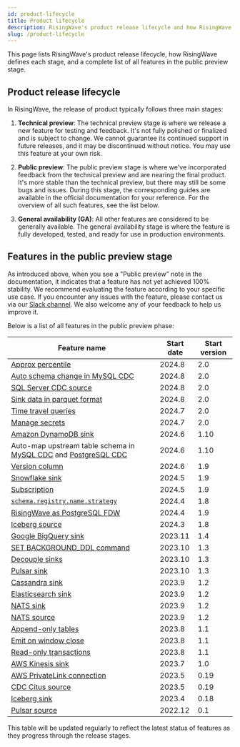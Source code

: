 ```yaml
---
id: product-lifecycle
title: Product lifecycle
description: RisingWave's product release lifecycle and how RisingWave defines each stage.
slug: /product-lifecycle
---
```


This page lists RisingWave's product release lifecycle, how RisingWave defines each stage, and a complete list of all features in the public preview stage.

## Product release lifecycle

In RisingWave, the release of product typically follows three main stages:

1. **Technical preview**: The technical preview stage is where we release a new feature for testing and feedback. It's not fully polished or finalized and is subject to change. We cannot guarantee its continued support in future releases, and it may be discontinued without notice. You may use this feature at your own risk.

2. **Public preview**: The public preview stage is where we've incorporated feedback from the technical preview and are nearing the final product. It's more stable than the technical preview, but there may still be some bugs and issues. During this stage, the corresponding guides are available in the official documentation for your reference. For the overview of all such features, see the list below.

3. **General availability (GA)**: All other features are considered to be generally available. The general availability stage is where the feature is fully developed, tested, and ready for use in production environments.

## Features in the public preview stage

As introduced above, when you see a "Public preview" note in the documentation, it indicates that a feature has not yet achieved 100% stability. We recommend evaluating the feature according to your specific use case. If you encounter any issues with the feature, please contact us via our [Slack channel](https://www.risingwave.com/slack). We also welcome any of your feedback to help us improve it. 

Below is a list of all features in the public preview phase:

| Feature name            | Start date | Start version |
|---------------------------|------------|---------------|
| [Approx percentile](/docs/next/sql-function-aggregate/#approx_percentile) | 2024.8     | 2.0           |
| [Auto schema change in MySQL CDC](/docs/next/ingest-from-mysql-cdc/#automatically-change-schema) | 2024.8     | 2.0           |
| [SQL Server CDC source](/docs/next/ingest-from-sqlserver-cdc/) | 2024.8    | 2.0         |
| [Sink data in parquet format](/docs/next/data-delivery/#sink-data-in-parquet-format) | 2024.8     | 2.0           |
| [Time travel queries](/docs/next/time-travel-queries/)         | 2024.7    | 2.0         |
| [Manage secrets](/docs/next/manage-secrets/)                   | 2024.7    | 2.0         |
| [Amazon DynamoDB sink](/docs/next/sink-to-dynamodb/)           | 2024.6    | 1.10        |
| Auto-map upstream table schema in [MySQL CDC](/docs/next/ingest-from-mysql-cdc/#automatically-map-upstream-table-schema) and [PostgreSQL CDC](/docs/next/ingest-from-postgres-cdc/#automatically-map-upstream-table-schema) | 2024.6     | 1.10          |
| [Version column](/docs/next/sql-create-table/)                | 2024.6  | 1.9      |
| [Snowflake sink](/docs/next/sink-to-snowflake/)                | 2024.5    | 1.9         |
| [Subscription](/docs/next/subscription)                        | 2024.5    | 1.9         |
| [`schema.registry.name.strategy`](/docs/next/supported-sources-and-formats/) | 2024.4  | 1.8      |
| [RisingWave as PostgreSQL FDW](/docs/next/risingwave-as-postgres-fdw/) | 2024.4  | 1.9      |
| [Iceberg source](/docs/next/ingest-from-iceberg/)             | 2024.3  | 1.8     |
| [Google BigQuery sink](/docs/next/sink-to-bigquery/)           | 2023.11   | 1.4         |
| [SET BACKGROUND_DDL command](/docs/next/sql-set-background-ddl/) | 2023.10  | 1.3      |
| [Decouple sinks](/docs/next/data-delivery/#sink-decoupling)    | 2023.10   | 1.3         |
| [Pulsar sink](/docs/next/sink-to-pulsar/)                     | 2023.10  | 1.3     |
| [Cassandra sink](/docs/next/sink-to-cassandra/)               | 2023.9 | 1.2     |
| [Elasticsearch sink](/docs/next/sink-to-elasticsearch/)       | 2023.9 | 1.2      |
| [NATS sink](/docs/next/sink-to-nats/)                         | 2023.9  | 1.2      |
| [NATS source](/docs/next/ingest-from-nats/)                   | 2023.9  | 1.2      |
| [Append-only tables](/docs/next/sql-create-table/)            | 2023.8  | 1.1      |
| [Emit on window close](/docs/next/emit-on-window-close/)      | 2023.8  | 1.1      |
| [Read-only transactions](/docs/next/sql-start-transaction)| 2023.8  | 1.1      |
| [AWS Kinesis sink](/docs/next/sink-to-aws-kinesis/)           | 2023.7  | 1.0     |
| [AWS PrivateLink connection](/docs/next/sql-create-connection/) | 2023.5  | 0.19     |
| [CDC Citus source](/docs/next/ingest-from-citus-cdc/)         | 2023.5  | 0.19     |
| [Iceberg sink](/docs/next/sink-to-iceberg/)                   | 2023.4 | 0.18      |
| [Pulsar source](/docs/next/ingest-from-pulsar/)               | 2022.12  | 0.1     |

This table will be updated regularly to reflect the latest status of features as they progress through the release stages.
